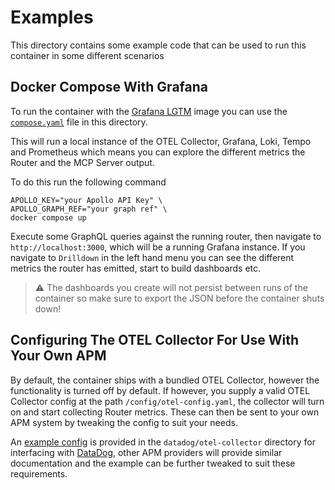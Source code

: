 # Examples

This directory contains some example code that can be used to run this container in 
some different scenarios

## Docker Compose With Grafana

To run the container with the [Grafana LGTM](https://grafana.com/blog/2024/03/13/an-opentelemetry-backend-in-a-docker-image-introducing-grafana/otel-lgtm/)
image you can use the [`compose.yaml`](./compose.yaml) file in this directory.

This will run a local instance of the OTEL Collector, Grafana, Loki, Tempo and Prometheus
which means you can explore the different metrics the Router and the MCP Server output.

To do this run the following command

```shell
APOLLO_KEY="your Apollo API Key" \
APOLLO_GRAPH_REF="your graph ref" \
docker compose up 
```

Execute some GraphQL queries against the running router, then navigate to `http://localhost:3000`, which will be a 
running Grafana instance. If you navigate to `Drilldown` in the left hand menu you can see the different metrics the
router has emitted, start to build dashboards etc.

> ⚠️ The dashboards you create will not persist between runs of the container so make sure to export the JSON before 
> the container shuts down!

## Configuring The OTEL Collector For Use With Your Own APM

By default, the container ships with a bundled OTEL Collector, however the functionality is turned off by default. If 
however, you supply a valid OTEL Collector config at the path `/config/otel-config.yaml`, the collector will turn on
and start collecting Router metrics. These can then be sent to your own APM system by tweaking the config to suit your 
needs.

An [example config](datadog/otel-collector/otel-config.yaml) is provided in the `datadog/otel-collector` directory for interfacing with 
[DataDog](https://docs.datadoghq.com/opentelemetry/setup/collector_exporter/), other APM providers will provide similar
documentation and the example can be further tweaked to suit these requirements.